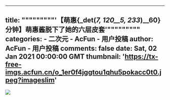 
---
title: """""""""'【萌惠&#123;_det(_7, 120__5, 233_)__60&#125;分钟】萌惠酱脱下了她的六层皮套'"""""""""
categories: 
    - 二次元
    - AcFun - 用户投稿
author: AcFun - 用户投稿
comments: false
date: Sat, 02 Jan 2021 00:00:00 GMT
thumbnail: 'https://tx-free-imgs.acfun.cn/o_1er0f4jggtou1qhu5pokacc0t0.jpeg?imageslim'
---

<div>   
<img src="https://tx-free-imgs.acfun.cn/o_1er0f4jggtou1qhu5pokacc0t0.jpeg?imageslim" referrerpolicy="no-referrer">  
</div>
            